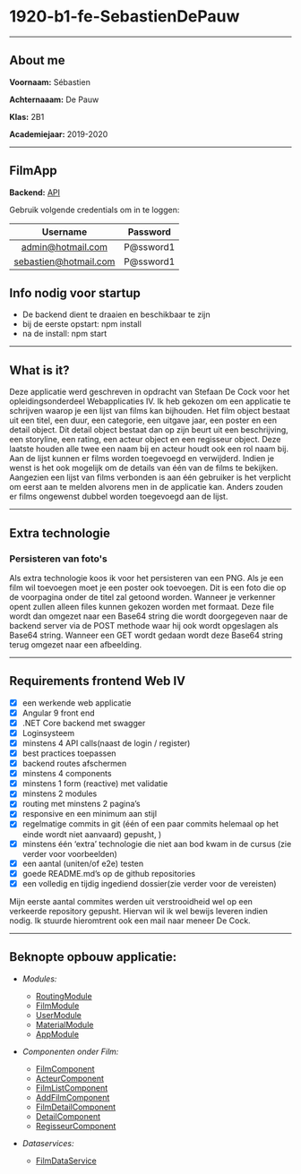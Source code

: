# 1920-b1-fe-SebastienDePauw

---

## About me

**Voornaam:** Sébastien

**Achternaaam:** De Pauw

**Klas:** 2B1

**Academiejaar:** 2019-2020

---

## FilmApp

**Backend:** [API](https://github.com/Web-IV/1920-b1-be-ziggymoens)

Gebruik volgende credentials om in te loggen:

| Username | Password |
| :---: | :---:|
| admin@hotmail.com | P@ssword1 |
| sebastien@hotmail.com | P@ssword1 |

## Info nodig voor startup
- De backend dient te draaien en beschikbaar te zijn
- bij de eerste opstart: npm install
- na de install: npm start


---

## What is it?

Deze applicatie werd geschreven in opdracht van Stefaan De Cock voor het opleidingsonderdeel Webapplicaties IV. Ik heb gekozen om een applicatie te schrijven waarop je een lijst van films kan bijhouden. Het film object bestaat uit een titel, een duur, een categorie, een uitgave jaar, een poster en een detail object. Dit detail object bestaat dan op zijn beurt uit een beschrijving, een storyline, een rating, een acteur object en een regisseur object. Deze laatste houden alle twee een naam bij en acteur houdt ook een rol naam bij. Aan de lijst kunnen er films worden toegevoegd en verwijderd. Indien je wenst is het ook mogelijk om de details van één van de films te bekijken. Aangezien een lijst van films verbonden is aan één gebruiker is het verplicht om eerst aan te melden alvorens men in de applicatie kan. Anders zouden er films ongewenst dubbel worden toegevoegd aan de lijst.

---

## Extra technologie
### Persisteren van foto's
Als extra technologie koos ik voor het persisteren van een PNG. Als je een film wil toevoegen moet je een poster ook toevoegen. Dit is een foto die op de voorpagina onder de titel zal getoond worden. Wanneer je verkenner opent zullen alleen files kunnen gekozen worden met formaat. Deze file wordt dan omgezet naar een Base64 string die wordt doorgegeven naar de backend server via de POST methode waar hij ook wordt opgeslagen als Base64 string. Wanneer een GET wordt gedaan wordt deze Base64 string terug omgezet naar een afbeelding.

---

## Requirements frontend Web IV
- [x] een werkende web applicatie
- [x] Angular 9 front end
- [x] .NET Core backend met swagger
- [x] Loginsysteem
- [x] minstens 4 API calls(naast de login / register)
- [x] best practices toepassen
- [x] backend routes afschermen
- [x] minstens 4 components
- [x] minstens 1 form (reactive) met validatie
- [x] minstens 2 modules
- [x] routing met minstens 2 pagina’s
- [x] responsive en een minimum aan stijl
- [x] regelmatige commits in git (één of een paar commits helemaal op het einde wordt niet aanvaard) gepusht, )
- [x] minstens één ‘extra’ technologie die niet aan bod kwam in de cursus (zie verder voor voorbeelden)
- [x] een aantal (uniten/of e2e) testen
- [x] goede README.md’s op de github repositories
- [x] een volledig en tijdig ingediend dossier(zie verder voor de vereisten)

Mijn eerste aantal commites werden uit verstrooidheid wel op een verkeerde repository gepusht. Hiervan wil ik wel bewijs leveren indien nodig. Ik stuurde hieromtrent ook een mail naar meneer De Cock.

---

## Beknopte opbouw applicatie:
- *Modules:* 
  * [RoutingModule](FilmApp/src/app/app-routing.module.ts)
  * [FilmModule](FilmApp/src/app/film/film.module.ts)
  * [UserModule](FilmApp/src/app/user/user.module.ts)
  * [MaterialModule](FilmApp/src/app/material/material.module.ts)
  * [AppModule](FilmApp/src/app/app.module.ts)

- *Componenten onder Film:* 
  * [FilmComponent](FilmApp/src/app/film/film/)
  * [ActeurComponent](FilmApp/src/app/film/acteur/)
  * [FilmListComponent](FilmApp/src/app/film/filmlist/)
  * [AddFilmComponent](FilmApp/src/app/film/add-film/)
  * [FilmDetailComponent](FilmApp/src/app/film/film-detail/)
  * [DetailComponent](FilmApp/src/app/film/detail/)
  * [RegisseurComponent](FilmApp/src/app/film/regisseur/)

- *Dataservices:* 
  * [FilmDataService](FilmApp/src/app/film/film/film-data.service.ts)
